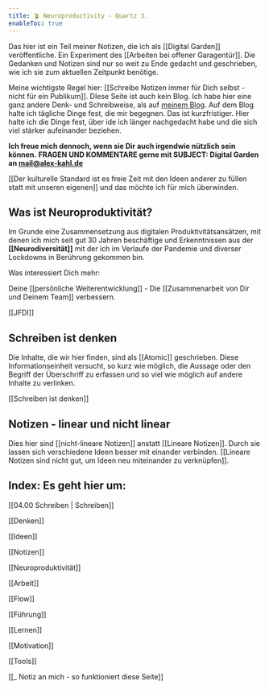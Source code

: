 ```yaml
---
title: 🪴 Neuroproductivity - Quartz 3.
enableToc: true
---
```


Das hier ist ein Teil meiner Notizen, die ich als [[Digital Garden]] veröffentliche. Ein Experiment des [[Arbeiten bei offener Garagentür]].  Die Gedanken und Notizen sind nur so weit zu Ende gedacht und geschrieben, wie ich sie zum aktuellen Zeitpunkt benötige. 

Meine wichtigste Regel hier: 
[[Schreibe Notizen immer für Dich selbst - nicht für ein Publikum]]. 
DIese Seite ist auch kein Blog. Ich habe hier eine ganz andere Denk- und Schreibweise, als auf [meinem Blog](https://blog.lxkhl.com). Auf dem Blog halte ich tägliche Dinge fest, die mir begegnen. Das ist kurzfristiger. Hier halte ich die Dinge fest, über ide ich länger nachgedacht habe und die sich viel stärker aufeinander beziehen. 

****Ich freue mich dennoch, wenn sie Dir auch irgendwie nützlich sein können.**** 
**FRAGEN UND KOMMENTARE gerne mit SUBJECT: Digital Garden an mail@alex-kahl.de**

[[Der kulturelle Standard ist es freie Zeit mit den Ideen anderer zu füllen statt mit unseren eigenen]] und das möchte ich für mich überwinden. 

## Was ist Neuroproduktivität?

Im Grunde eine Zusammensetzung aus digitalen Produktivitätsansätzen, mit denen ich mich seit gut 30 Jahren beschäftige und 
Erkenntnissen aus der **[[Neurodiversität]]** mit der ich im Verlaufe der Pandemie und diverser Lockdowns in Berührung gekommen bin. 

Was interessiert Dich mehr:

Deine [[persönliche Weiterentwicklung]]  -  Die [[Zusammenarbeit von Dir und Deinem Team]] verbessern.

[[JFDI]]

## Schreiben ist denken
Die Inhalte, die wir hier finden, sind als [[Atomic]] geschrieben. Diese Informationseinheit versucht, so kurz wie möglich, die Aussage oder den Begriff der Überschriff zu erfassen und so viel wie möglich auf andere Inhalte zu verlinken. 

[[Schreiben ist denken]]

## Notizen - linear und nicht linear
Dies hier sind [[nicht-lineare Notizen]] anstatt [[Lineare Notizen]]. Durch sie  lassen sich verschiedene Ideen besser mit einander verbinden.  [[Lineare Notizen sind nicht gut, um Ideen neu miteinander zu verknüpfen]].

## Index: Es geht hier um:

[[04.00 Schreiben | Schreiben]]

[[Denken]]

[[Ideen]]

[[Notizen]]

[[Neuroproduktivität]]

[[Arbeit]]

[[Flow]]

[[Führung]]

[[Lernen]]

[[Motivation]]

[[Tools]]

[[_ Notiz an mich - so funktioniert diese Seite]]

